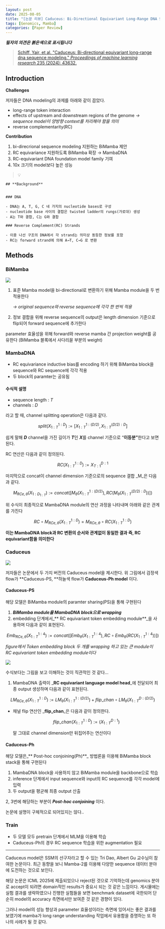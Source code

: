 ```yaml
---
layout: post
date: 2025-08-05
title: "[논문 리뷰] Caduceus: Bi-Directional Equivariant Long-Range DNA Sequence Modeling"
tags: [Genomics, Mamba]
categories: [Paper Review]
---
```


<span class="notion-red">_**필자의 의견은 붉은색으로 표시됩니다**_</span>


> [Schiff, Yair, et al. "Caduceus: Bi-directional equivariant long-range dna sequence modeling." ](https://pmc.ncbi.nlm.nih.gov/articles/PMC12189541/)[_Proceedings of machine learning research_](https://pmc.ncbi.nlm.nih.gov/articles/PMC12189541/)[ 235 (2024): 43632.](https://pmc.ncbi.nlm.nih.gov/articles/PMC12189541/)



## Introduction


**Challenges**


저자들은 DNA modeling의 과제를 아래와 같이 꼽았다.

- long-range token interaction
- effects of upstream and downstream regions of the genome 
_→ sequence model이 양방향 context를 처리해야 함을 의미_
- reverse complementarity(RC)

**Contribution**

1. bi-direcrional sequence modeling 지원하는 BiMamba 제안
1. RC equivariance 지원하도록 BiMamba 확장 → MambaDNA
1. RC-equivariant DNA foundation model family 기여
1. 10x 크기의 model보다 높은 성능

> 💡 


	## **Background**


	### DNA

	- DNA는 A, T, G, C 네 가지의 nucleotide bases로 구성
	- nucleotide base 사이의 결합은 twisted ladder의 rungs(가로대) 생성
	- A는 T와 결합, C는 G와 결합

	### Reverse Complement(RC) Strands

	- 이중 나선 구조의 DNA에서 각 strand는 의미상 동등한 정보를 포함
	- RC는 forward strand에 의해 A→T, C→G 로 변환


## Methods



### BiMamba


![](https://prod-files-secure.s3.us-west-2.amazonaws.com/542b861c-36a8-4051-84e5-8804b6728dba/2c247d59-7815-4980-99f0-8f0d21f445a7/image.png?X-Amz-Algorithm=AWS4-HMAC-SHA256&X-Amz-Content-Sha256=UNSIGNED-PAYLOAD&X-Amz-Credential=ASIAZI2LB4662Q6NDY7A%2F20250917%2Fus-west-2%2Fs3%2Faws4_request&X-Amz-Date=20250917T031956Z&X-Amz-Expires=3600&X-Amz-Security-Token=IQoJb3JpZ2luX2VjECIaCXVzLXdlc3QtMiJHMEUCIGamAd18DKVzv8Wd7Hu7TPC%2F%2BBwyOchIFmhLGhF83z24AiEAg6xoSigi59HjaYH57mPORSeKRaTJztI6%2FDaaHWiVqVYqiAQIm%2F%2F%2F%2F%2F%2F%2F%2F%2F%2F%2FARAAGgw2Mzc0MjMxODM4MDUiDG5ByKc6gvS%2Bhfdu6ircAwPyAJK%2BrY7OW8K1%2BPeF2Gsi51MoScLmq8qHezTsHle8lAeu1vJx6tPQzUwb7mOhnLXG8J9N0PO98naugloAoGQBSrrafwTVrmHhiGkdO93xYmWnn3TQ%2ByaT%2B2Zfw%2BQOGU7CLfIFO8P2GZVt4xYEvGNGgpfosuqLP0Hbzmb16qakyomNFrcADWsSKmV1Gez%2B7oibiPBxreJgyR74B2xhpLyDFsNc1dgqXnQ2qWg95frIWBPKHkoY5ab1fabastKpNo%2BTnwv1oP3Vr0xxSox%2F7yqn0X%2FXQjqzJutsX4jmq0aBQROALq8mutMBXHTaB8H13HnDIprd468%2BUC0QV9hX%2BbJXDX%2BLMY%2FRW8KJnffOST8swnyTzJBdvnR1VUJGU%2B5r1hKvuONZmssTpfQ8PnhW5qxbPx33XfthdPZTjrsUJ8D5HVvAaFay5YTx2DKyp0%2BNB2WiZYqjjhln2IeTIg9X567qh2SgS3zUg%2BcofY4Cc4s8%2FHCUA%2BFSsPLa8gm%2BKv8PsqoE%2F%2Ft3Ll7IVAUifkkFGvgELTt8poOmCTTr7mVuM3p1nucupXhzR5d8KcD8kIeVTkvAfqiIzIfvPUHN8L%2FQeQMDv8IF5kssa8Jh8vdLrILJ6iB%2BMijlbqj2i0kZMLC0qMYGOqUBuF8gwCzPxbRq5aWvd3QSbJuZRFz3BZWvUipbBiKA%2B%2FapPb2TFvGAh8A1S4cKr1w4iQX5QL5AJS%2ByTwXzS48Ofl5BfkQN0uKdmBgXwf1CpiiZTbDvJYRaTGhgPFJCqCacazJNeEctBCmU83aYqYxgSpOPZAr9lcGJdsLtY5zCeAho47moMK%2FBvjIEjyiBsBfF1Ef%2BiOh53TuVxduVajtrbTKMus%2Fz&X-Amz-Signature=64021d3beec2011d2c6cc4b24098451985378f1b9f3e54b51924053f4c08ffee&X-Amz-SignedHeaders=host&x-amz-checksum-mode=ENABLED&x-id=GetObject)

1. 표준 Mamba model을 bi-directional로 변환하기 위해 Mamba module을 두 번 적용한다

	_→ original sequence와 reverse sequence에 각각 한 번씩 적용_

1. 정보 결합을 위해 reverse sequence의 output은 length dimension 기준으로 flip되어 forward sequence에 추가한다

parameter 효율성을 위해 forward와 reverse mamba 간 projection weight를 공유한다 (BiMamba 블록에서 사다리꼴 부분의 weight)



### MambaDNA

- RC equivariance inductive bias를 encoding 하기 위해 BiMamba block을 sequence와 RC sequence에 각각 적용
- 두 block의 paramter는 공유됨


#### 수식적 설명

- sequence length : _T_
- channels : _D_

라고 할 때,  channel splitting operation은 다음과 같다.


$$
split(X^{1:D}_{1:T}):=[X^{1:(D/2)}_{1:T},X^{(D/2):D}_{1:T}]
$$


<span class="notion-red">쉽게 말해 </span><span class="notion-red">_**D**_</span><span class="notion-red"> channel을 가진 길이가 </span><span class="notion-red">_**T**_</span><span class="notion-red">인 </span><span class="notion-red">_**X**_</span><span class="notion-red">를 channel 기준으로 “</span><span class="notion-red">**이등분”**</span><span class="notion-red">한다고 보면 된다.</span>


RC 연산은 다음과 같이 정의된다.


$$
RC(X^{1:D}_{1:T}):=X^{D:1}_{T:1}
$$


마지막으로 concat이 channel dimension 기준으로의 sequence 결합 _M_은 다음과 같다.


$$
M_{RCe,\theta}(X_{1:D_{1:T}}):=concat([M_{\theta}(X^{1:(D/2)}_{1:T}),RC(M_{\theta}(X^{(D/2):D}_{1:T}))])
$$


위 수식이 최종적으로 MambaDNA module의 연산 과정을 나타내며 아래와 같은 관계를 가진다


$$
RC\circ M_{RCe,\theta}(X^{1:D}_{1:T}) = M_{RCe,\theta} \circ RC(X^{1:D}_{1:T})
$$


**이는 MambaDNA block과 RC 변환의 순서와 관계없이 동일한 결과 즉, RC equivariant함을 의미한다**



### Caduceus


![](https://prod-files-secure.s3.us-west-2.amazonaws.com/542b861c-36a8-4051-84e5-8804b6728dba/f94a60d7-8145-473b-aef9-7c68d3ec604a/image.png?X-Amz-Algorithm=AWS4-HMAC-SHA256&X-Amz-Content-Sha256=UNSIGNED-PAYLOAD&X-Amz-Credential=ASIAZI2LB4662Q6NDY7A%2F20250917%2Fus-west-2%2Fs3%2Faws4_request&X-Amz-Date=20250917T031956Z&X-Amz-Expires=3600&X-Amz-Security-Token=IQoJb3JpZ2luX2VjECIaCXVzLXdlc3QtMiJHMEUCIGamAd18DKVzv8Wd7Hu7TPC%2F%2BBwyOchIFmhLGhF83z24AiEAg6xoSigi59HjaYH57mPORSeKRaTJztI6%2FDaaHWiVqVYqiAQIm%2F%2F%2F%2F%2F%2F%2F%2F%2F%2F%2FARAAGgw2Mzc0MjMxODM4MDUiDG5ByKc6gvS%2Bhfdu6ircAwPyAJK%2BrY7OW8K1%2BPeF2Gsi51MoScLmq8qHezTsHle8lAeu1vJx6tPQzUwb7mOhnLXG8J9N0PO98naugloAoGQBSrrafwTVrmHhiGkdO93xYmWnn3TQ%2ByaT%2B2Zfw%2BQOGU7CLfIFO8P2GZVt4xYEvGNGgpfosuqLP0Hbzmb16qakyomNFrcADWsSKmV1Gez%2B7oibiPBxreJgyR74B2xhpLyDFsNc1dgqXnQ2qWg95frIWBPKHkoY5ab1fabastKpNo%2BTnwv1oP3Vr0xxSox%2F7yqn0X%2FXQjqzJutsX4jmq0aBQROALq8mutMBXHTaB8H13HnDIprd468%2BUC0QV9hX%2BbJXDX%2BLMY%2FRW8KJnffOST8swnyTzJBdvnR1VUJGU%2B5r1hKvuONZmssTpfQ8PnhW5qxbPx33XfthdPZTjrsUJ8D5HVvAaFay5YTx2DKyp0%2BNB2WiZYqjjhln2IeTIg9X567qh2SgS3zUg%2BcofY4Cc4s8%2FHCUA%2BFSsPLa8gm%2BKv8PsqoE%2F%2Ft3Ll7IVAUifkkFGvgELTt8poOmCTTr7mVuM3p1nucupXhzR5d8KcD8kIeVTkvAfqiIzIfvPUHN8L%2FQeQMDv8IF5kssa8Jh8vdLrILJ6iB%2BMijlbqj2i0kZMLC0qMYGOqUBuF8gwCzPxbRq5aWvd3QSbJuZRFz3BZWvUipbBiKA%2B%2FapPb2TFvGAh8A1S4cKr1w4iQX5QL5AJS%2ByTwXzS48Ofl5BfkQN0uKdmBgXwf1CpiiZTbDvJYRaTGhgPFJCqCacazJNeEctBCmU83aYqYxgSpOPZAr9lcGJdsLtY5zCeAho47moMK%2FBvjIEjyiBsBfF1Ef%2BiOh53TuVxduVajtrbTKMus%2Fz&X-Amz-Signature=c06c548a2f2a06095fbe516694e2886d437e5f8edbbe5c885883beb82673a319&X-Amz-SignedHeaders=host&x-amz-checksum-mode=ENABLED&x-id=GetObject)


저자들은 논문에서 두 가지 버전의 Caduceus model을 제시한다. 위 그림에서 검정색 flow가 **Caduceus-PS, **하늘색 flow가 **Caduceus-Ph model** 이다.



#### Caduceus-PS


해당 모델은 BiMamba module의 paramter sharing(PS)을 통해 구현된다

1. _**BiMamba module을 MambaDNA block으로 wrapping**_
1. embedding 단계에서_** RC equivariant token embedding module**_을 사용하며 다음과 같이 표현된다.

$$
Emb_{RCe,\theta}(X^{1:4}_{1:T}):=concat([Emb_{\theta}(X^{1:4}_{1:T}),RC \circ Emb_{\theta}(RC(X^{1:4}_{1:T}))])
$$


_figure에서 Token embedding block 두 개를 wrapping 하고 있는 큰 module이 RC equivariant token embedding module이다_


![](https://prod-files-secure.s3.us-west-2.amazonaws.com/542b861c-36a8-4051-84e5-8804b6728dba/b175e4da-71eb-4e91-8c23-a06dabe673c9/image.png?X-Amz-Algorithm=AWS4-HMAC-SHA256&X-Amz-Content-Sha256=UNSIGNED-PAYLOAD&X-Amz-Credential=ASIAZI2LB4662Q6NDY7A%2F20250917%2Fus-west-2%2Fs3%2Faws4_request&X-Amz-Date=20250917T031957Z&X-Amz-Expires=3600&X-Amz-Security-Token=IQoJb3JpZ2luX2VjECIaCXVzLXdlc3QtMiJHMEUCIGamAd18DKVzv8Wd7Hu7TPC%2F%2BBwyOchIFmhLGhF83z24AiEAg6xoSigi59HjaYH57mPORSeKRaTJztI6%2FDaaHWiVqVYqiAQIm%2F%2F%2F%2F%2F%2F%2F%2F%2F%2F%2FARAAGgw2Mzc0MjMxODM4MDUiDG5ByKc6gvS%2Bhfdu6ircAwPyAJK%2BrY7OW8K1%2BPeF2Gsi51MoScLmq8qHezTsHle8lAeu1vJx6tPQzUwb7mOhnLXG8J9N0PO98naugloAoGQBSrrafwTVrmHhiGkdO93xYmWnn3TQ%2ByaT%2B2Zfw%2BQOGU7CLfIFO8P2GZVt4xYEvGNGgpfosuqLP0Hbzmb16qakyomNFrcADWsSKmV1Gez%2B7oibiPBxreJgyR74B2xhpLyDFsNc1dgqXnQ2qWg95frIWBPKHkoY5ab1fabastKpNo%2BTnwv1oP3Vr0xxSox%2F7yqn0X%2FXQjqzJutsX4jmq0aBQROALq8mutMBXHTaB8H13HnDIprd468%2BUC0QV9hX%2BbJXDX%2BLMY%2FRW8KJnffOST8swnyTzJBdvnR1VUJGU%2B5r1hKvuONZmssTpfQ8PnhW5qxbPx33XfthdPZTjrsUJ8D5HVvAaFay5YTx2DKyp0%2BNB2WiZYqjjhln2IeTIg9X567qh2SgS3zUg%2BcofY4Cc4s8%2FHCUA%2BFSsPLa8gm%2BKv8PsqoE%2F%2Ft3Ll7IVAUifkkFGvgELTt8poOmCTTr7mVuM3p1nucupXhzR5d8KcD8kIeVTkvAfqiIzIfvPUHN8L%2FQeQMDv8IF5kssa8Jh8vdLrILJ6iB%2BMijlbqj2i0kZMLC0qMYGOqUBuF8gwCzPxbRq5aWvd3QSbJuZRFz3BZWvUipbBiKA%2B%2FapPb2TFvGAh8A1S4cKr1w4iQX5QL5AJS%2ByTwXzS48Ofl5BfkQN0uKdmBgXwf1CpiiZTbDvJYRaTGhgPFJCqCacazJNeEctBCmU83aYqYxgSpOPZAr9lcGJdsLtY5zCeAho47moMK%2FBvjIEjyiBsBfF1Ef%2BiOh53TuVxduVajtrbTKMus%2Fz&X-Amz-Signature=634ae9fa42f117b353624f48c9b13fb87fedabbbca6a726976c736af3fce01aa&X-Amz-SignedHeaders=host&x-amz-checksum-mode=ENABLED&x-id=GetObject)


<span class="notion-red">수식보다는 그림을 보고 이해하는 것이 직관적인 것 같다…</span>

1. MambaDNA 출력이 _**RC equivariant language model head**_에 전달되어 최종 output 생성하며 다음과 같이 표현된다.

$$
LM_{RCe,\theta}(X^{1:D}_{1:T}):= LM_{\theta}(X^{1:(D/2)}_{1:T})+flip\_chan\circ LM_{\theta}(X^{D:(D/2)}_{1:T})
$$

- 채널 flip 연산인 _**flip\_chan**_은 다음과 같이 정의한다.

	$$
	flip\_chan(X^{1:D}_{1:T}):=(X^{D:1}_{1:T})
	$$


	말 그대로 channel dimension만 뒤집어주는 연산이다



#### Caduceus-Ph


해당 모델은_** Post-hoc conjoining(Ph)**_ 방법론을 이용해 BiMamba block stack을 통해 구현된다

1. MambaDNA block을 사용하지 않고 BiMamba module을 backbone으로 학습
1. inference 단계에서 input sequence와 input의 RC sequence를 각각 model에 입력
1. 두 output을 평균해 최종 output 산출

2, 3번에 해당하는 부분이 _**Post-hoc conjoining**_ 이다.


<span class="notion-red">논문에 설명이 구체적으로 되어있지는 않다..</span>



### Train

- 두 모델 모두 pretrain 단계에서 MLM을 이용해 학습
- Caduceus-Ph의 경우 RC sequence 학습을 위한 augmentation 필요

---


<span class="notion-red">Caduceus model은 SSM의 선구자라고 할 수 있는 Tri Dao, Albert Gu 교수님이 참여한 논문이다. 최근 동향을 보니 Mamba-2를 이용해 다양한 sequence 데이터 분야에 도전하는 것으로 보인다.</span>


<span class="notion-red">해당 논문은 ICML 2025에 제출되었으나 reject된 것으로 기억하는데 genomics 분야로 accept이 되려면 domain적인 results가 중요시 되는 것 같은 느낌이다. 게시물에는 실험 결과를 생략하였으나 진행한 실험들을 보면 benchmark dataset에 국한되어 단순히 model의 accuracy 측면에서만 보여준 것 같은 경향이 있다.</span>


<span class="notion-red">그러나 model의 성능 향상과 parameter 효율성이라는 측면에 있어서는 좋은 결과를 보였기에 mamba가 long range understanding 작업에서 유용함을 증명하는 또 하나의 사례가 될 것 같다.</span>

